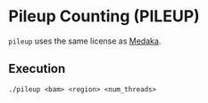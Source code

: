# Pileup Counting (PILEUP)

`pileup` uses the same license as [Medaka](https://github.com/nanoporetech/medaka).

## Execution

```
./pileup <bam> <region> <num_threads>
```

